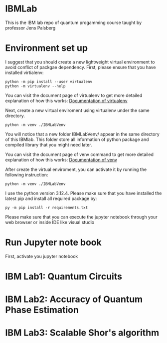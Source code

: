 # IBMLab
This is the IBM lab repo of quantum progamming course taught by professor Jens Palsberg


# Environment set up

I suggest that you should create a new lightweight virtual environment to avoid conflict of packgae dependency.
First, please ensure that you have installed virtialenv:

```console
python -m pip install --user virtualenv
python -m virtualenv --help
```

You can visit the document page of virtualenv to get more detailed explanation of how this works:
[Documentation of virtualenv](https://virtualenv.pypa.io/en/stable/installation.html)


Next, create a new virtual enviroment using virtualenv under the same directory.

```console
python -m venv ./IBMLabVenv
```

You will notice that a new folder IBMLabVenv/ appear in the same directory of this IBMlab. This folder store all information of python package and compiled library that you might need later.


You can visit the document page of venv command to get more detailed explanation of how this works:
[Documentation of venv](https://docs.python.org/3/library/venv.html)


After create the virtual enviroment, you can activate it by running the following instruction:


```console
python -m venv ./IBMLabVenv
```



I use the python version 3.12.4. Please make sure that you have installed the latest pip and install all required package by:


```console
py -m pip install -r requirements.txt 
```

Please make sure that you can execute the jupyter notebook through your web browser or inside IDE like visual studio 


# Run Jupyter note book


First, activate you jupyter notebook 



# IBM Lab1: Quantum Circuits


# IBM Lab2: Accuracy of Quantum Phase Estimation


# IBM Lab3: Scalable Shor's algorithm








